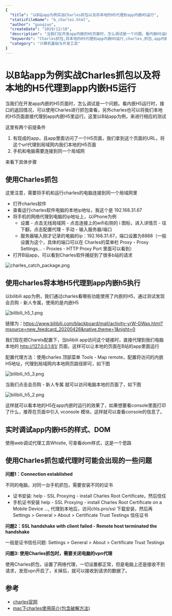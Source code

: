```yaml
---
{
  "title": "以B站app为例实战Charles抓包以及将本地的H5代理到app内嵌H5运行",
  "staticFileName": "b_charles.html",
  "author": "guoqzuo",
  "createDate": "2019/12/18",
  "description": "当我们在开发app内嵌的H5页面时，怎么调试是一个问题。看内嵌H5运行时，接口的返回情况，可以使用Charles进行抓包查看，另外charles也可以将我们本地的H5页面直接代理到app内嵌H5里运行。这里以B站app为例，来进行相应的测试",
  "keywords": "Charles抓包,将本地的H5代理到app内嵌H5运行,charles,抓包,app内嵌H5调试技巧",
  "category": "计算机基础与开发工具"
}
---
```


# 以B站app为例实战Charles抓包以及将本地的H5代理到app内嵌H5运行

当我们在开发app内嵌的H5页面时，怎么调试是一个问题。看内嵌H5运行时，接口的返回情况，可以使用Charles进行抓包查看，另外charles也可以将我们本地的H5页面直接代理到app内嵌H5里运行。这里以B站app为例，来进行相应的测试

这里有两个前提条件
1. 有现成的app，且app里面访问了一个H5页面，我们拿到这个页面的URL，将这个url代理到局域网内我们本地的H5页面
2. 手机和电脑需要连接到同一个局域网

来看下具体步骤

## 使用Charles抓包
这里注意，需要将手机和运行charles的电脑连接到同一个局域网里

- 打开charles软件
- 查看运行charles软件电脑的本地ip地址，我这个是 192.168.31.67
- 将手机的网络代理到电脑的ip地址上，以iPhone为例
  - 设置 - 点击无线局域网 - 点击连接上的wifi右侧的 i 图标，进入详情页 - 往下翻，点击配置代理 - 手动 - 输入服务器/端口
  - 服务器输入刚才记录的电脑的ip：192.168.31.67，端口设置为8888（一般设置为这个，具体的端口可以在 Charles的菜单栏 Proxy - Proxy Settings... - Proxies - HTTP Proxy Port 里面可以看到）
- 打开B站app，可以看到Charles软件捕捉到了很多b站的请求

![charles_catch_package.png](../../../images/blog/devtools/charles_catch_package.png)

## 使用charles将本地H5代理到app内嵌h5执行
以bilibili app为例，我们通过charles看哪些功能使用了内嵌的H5，通过测试发现会员购 - 新人专属，使用的是内嵌H5

![bilibili_h5_1.png](../../../images/blog/devtools/bilibili_h5_1.png)

链接为：https://www.bilibili.com/blackboard/mall/activity-yrW-GWas.html?msource=new_feedcard_20200426&native.theme=1&night=0

我们现在把Charels配置下，当bilibili app访问这个链接时，直接代理到我们电脑本地的 http://127.0.0.1:81/ 页面，这样可以让本地的页面在B站的app里面运行

配置代理方法：使用charles 顶部菜单 Tools - Map remote，配置将访问的内嵌H5地址，代理到局域网内本地网页路径即可，如下图

![bilibili_h5_3.png](../../../images/blog/devtools/bilibili_h5_3.png)

当我们点击会员购 - 新人专属 就可以访问电脑本地的页面了，如下图

![bilibili_h5_2.png](../../../images/blog/devtools/bilibili_h5_2.png)

这样就可以看本地的H5在app内嵌时运行的效果了，如果想要看console里面打印了什么，推荐在页面中引入 vconsole 模块，这样就可以查看console的信息了。

## 实时调试app内嵌H5的样式、DOM
使用web调试代理工具Whistle, 可查看dom样式，这是一个思路

## 使用Charles抓包或代理时可能会出现的一些问题
**问题1：Connection established**

不同的电脑，对同一台手机抓包，需要安装不同的证书
- 证书安装: help - SSL Proxying - install Charles Root Certificate，然后信任
- 手机证书安装 help - SSL Proxying - install Charles Root Certificate on a Mobile Device …, 代理到本地后，访问chls.pro/ssl 下载安装，然后再Settings > General > About > Certificate Trust Testings 信任证书

**问题2：SSL handshake with client failed - Remote host terminated the handshake**

一般是证书信任问题: Settings > General > About > Certificate Trust Testings

**问题3: 使用Charles抓包时，需要关闭电脑的vpn代理**

使用Charles抓包，设置了网络代理，一切设置都正常，但是电脑上还是接收不到请求，发现vpn开启了，关掉后，就可以接收到请求的数据了。


## 参考
- [charles官网](https://www.charlesproxy.com/)
- [mac下charles使用简介(包含破解方法)](https://www.jianshu.com/p/82f63277d50f)